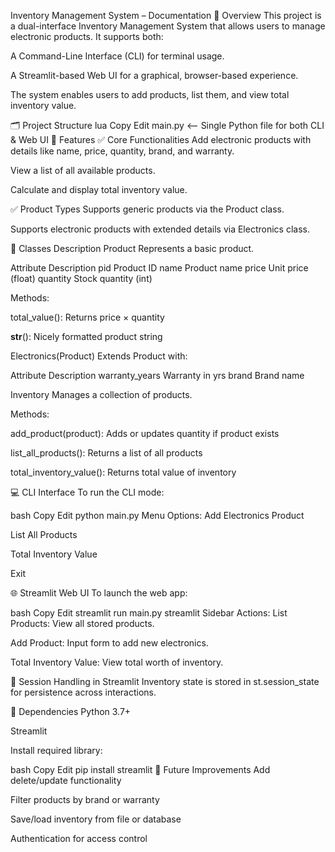  Inventory Management System – Documentation
🧾 Overview
This project is a dual-interface Inventory Management System that allows users to manage electronic products. It supports both:

A Command-Line Interface (CLI) for terminal usage.

A Streamlit-based Web UI for a graphical, browser-based experience.

The system enables users to add products, list them, and view total inventory value.

🗂️ Project Structure
lua
Copy
Edit
main.py  <-- Single Python file for both CLI & Web UI
🔧 Features
✅ Core Functionalities
Add electronic products with details like name, price, quantity, brand, and warranty.

View a list of all available products.

Calculate and display total inventory value.

✅ Product Types
Supports generic products via the Product class.

Supports electronic products with extended details via Electronics class.

🧠 Classes Description
Product
Represents a basic product.

Attribute	Description
pid	Product ID
name	Product name
price	Unit price (float)
quantity	Stock quantity (int)

Methods:

total_value(): Returns price × quantity

__str__(): Nicely formatted product string

Electronics(Product)
Extends Product with:

Attribute	Description
warranty_years	Warranty in yrs
brand	Brand name

Inventory
Manages a collection of products.

Methods:

add_product(product): Adds or updates quantity if product exists

list_all_products(): Returns a list of all products

total_inventory_value(): Returns total value of inventory

💻 CLI Interface
To run the CLI mode:

bash
Copy
Edit
python main.py
Menu Options:
Add Electronics Product

List All Products

Total Inventory Value

Exit

🌐 Streamlit Web UI
To launch the web app:

bash
Copy
Edit
streamlit run main.py streamlit
Sidebar Actions:
List Products: View all stored products.

Add Product: Input form to add new electronics.

Total Inventory Value: View total worth of inventory.

💾 Session Handling in Streamlit
Inventory state is stored in st.session_state for persistence across interactions.

📌 Dependencies
Python 3.7+

Streamlit

Install required library:

bash
Copy
Edit
pip install streamlit
🚀 Future Improvements
Add delete/update functionality

Filter products by brand or warranty

Save/load inventory from file or database

Authentication for access control

